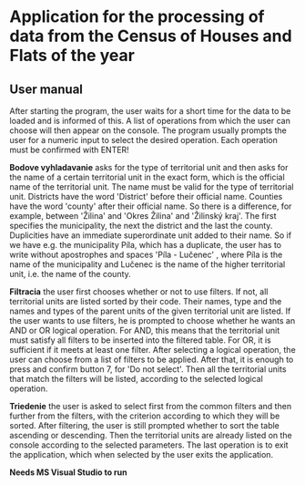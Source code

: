 <h1>Application for the processing of data from the Census of Houses and Flats of the year</h1>

<h2>User manual</h2> 

After starting the program, the user waits for a short time for the data to be loaded and is informed of this. A list of operations from which the user can choose will then appear on the console. The program usually prompts the user for a numeric input to select the desired operation. Each operation must be confirmed with ENTER!

**Bodove vyhladavanie** asks for the type of territorial unit and then asks for the name of a certain territorial unit in the exact form, which is the official name of the territorial unit. The name must be valid for the type of territorial unit. Districts have the word 'District' before their official name. Counties have the word 'county' after their official name. So there is a difference, for example, between 'Žilina' and 'Okres Žilina' and 'Žilinský kraj'. The first specifies the municipality, the next the district and the last the county. Duplicities have an immediate superordinate unit added to their name. So if we have e.g. the municipality Píla, which has a duplicate, the user has to write without apostrophes and spaces 'Píla - Lučenec' , where Píla is the name of the municipality and Lučenec is the name of the higher territorial unit, i.e. the name of the county.

**Filtracia** the user first chooses whether or not to use filters. If not, all territorial units are listed sorted by their code. Their names, type and the names and types of the parent units of the given territorial unit are listed. If the user wants to use filters, he is prompted to choose whether he wants an AND or OR logical operation. For AND, this means that the territorial unit must satisfy all filters to be inserted into the filtered table. For OR, it is sufficient if it meets at least one filter. After selecting a logical operation, the user can choose from a list of filters to be applied. After that, it is enough to press and confirm button 7, for 'Do not select'. Then all the territorial units that match the filters will be listed, according to the selected logical operation.

**Triedenie** the user is asked to select first from the common filters and then further from the filters, with the criterion according to which they will be sorted. After filtering, the user is still prompted whether to sort the table ascending or descending. Then the territorial units are already listed on the console according to the selected parameters. The last operation is to exit the application, which when selected by the user exits the application.

**Needs MS Visual Studio to run**
